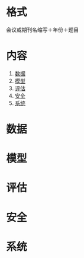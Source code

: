 # 格式
会议或期刊名缩写＋年份＋题目
# 内容

1.  [数据](#09381cd)
2.  [模型](#b537b8d)
3.  [评估](#432eb28)
4.  [安全](#3a196a8)
5.  [系统](#e0fe622)


<a id="09381cd"></a>

# 数据


<a id="b537b8d"></a>

# 模型


<a id="432eb28"></a>

# 评估


<a id="3a196a8"></a>

# 安全


<a id="e0fe622"></a>

# 系统

